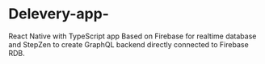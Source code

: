 # Delevery-app-
React Native with TypeScript app Based on Firebase for realtime database and StepZen to create GraphQL backend directly connected to Firebase RDB.
